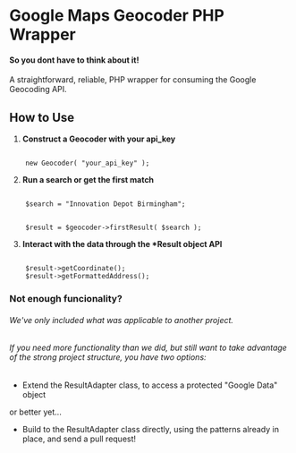 Google Maps Geocoder PHP Wrapper
=========================

#### So you dont have to think about it!
A straightforward, reliable, PHP wrapper for consuming the Google Geocoding API.

How to Use
--------

1. <strong>Construct a Geocoder with your api_key</strong>

<code>
    new Geocoder( "your_api_key" );
</code>

2. <strong>Run a search or get the first match</strong>

<code>
    $search = "Innovation Depot Birmingham";
    <br>
    $result = $geocoder->firstResult( $search );
</code>

3. <strong>Interact with the data through the *Result object API</strong>

<code>
    $result->getCoordinate();
    $result->getFormattedAddress();
</code>


### Not enough funcionality?
###### We've only included what was applicable to another project.
###### If you need more functionality than we did, but still want to take advantage of the strong project structure, you have two options:
* Extend the ResultAdapter class, to access a protected "Google Data" object

or better yet...
* Build to the ResultAdapter class directly, using the patterns already in place, and send a pull request!